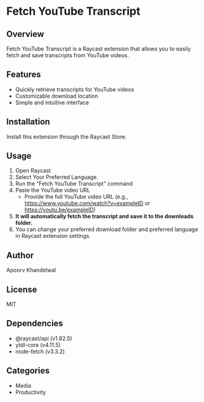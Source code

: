 # Fetch YouTube Transcript

## Overview

Fetch YouTube Transcript is a Raycast extension that allows you to easily fetch and save transcripts from YouTube videos.

## Features

- Quickly retrieve transcripts for YouTube videos
- Customizable download location
- Simple and intuitive interface

## Installation

Install this extension through the Raycast Store.

## Usage

1. Open Raycast
2. Select Your Preferred Language.
2. Run the "Fetch YouTube Transcript" command
3. Paste the YouTube video URL
   - Provide the full YouTube video URL (e.g., https://www.youtube.com/watch?v=exampleID or https://youtu.be/exampleID)
4. **It will automatically fetch the transcript and save it to the downloads folder.**
5. You can change your preferred download folder and preferred language in Raycast extension settings.
## Author

Apoorv Khandelwal

## License

MIT

## Dependencies

- @raycast/api (v1.82.5)
- ytdl-core (v4.11.5)
- node-fetch (v3.3.2)

## Categories

- Media
- Productivity
